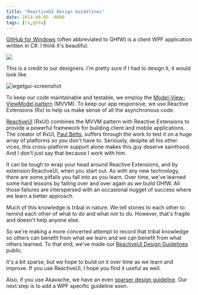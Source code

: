 ```yaml
---
title: "ReactiveUI Design Guidelines"
date: 2014-08-05 -0800
tags: [rx,ghfw]
---
```


[GitHub for Windows](https://windows.github.com/) (often abbreviated to GHfW) is a client WPF application written in C#. I think it's beautiful.

![](https://cloud.githubusercontent.com/assets/634063/3167558/433d35cc-eb70-11e3-9d50-5dc4c1abc9a6.png)

This is a credit to our designers. I'm pretty sure if I had to design it, it would look like

![wgetgui-screenshot](https://cloud.githubusercontent.com/assets/19977/3814709/ad5fd3d2-1cbd-11e4-9fe1-3e71f71c7f02.png)

To keep our code maintainable and testable, we employ the [Model-View-ViewModel pattern](http://en.wikipedia.org/wiki/Model_View_ViewModel) (MVVM). To keep our app responsive, we use Reactive Extensions (Rx) to help us make sense of all the asynchronous code.

[ReactiveUI](http://www.reactiveui.net/) (RxUI) combines the MVVM pattern with Reactive Extensions to provide a powerful framework for building client and mobile applications. The creator of RxUI, [Paul Betts](http://log.paulbetts.org/), suffers through the work to test it on a huge array of platforms so you don't have to. Seriously, despite all his other vices, this cross-platform support alone makes this guy deserve sainthood. And I don't just say that because I work with him.

It can be tough to wrap your head around Reactive Extensions, and by extension ReactiveUI, when you start out. As with any new technology, there are some pitfalls you fall into as you learn. Over time, we've learned some hard lessons by failing over and over again as we build GHfW. All those failures are interspersed with an occasional nugget of success where we learn a better approach.

Much of this knowledge is tribal in nature. We tell stories to each other to remind each other of what to do and what not to do. However, that's fragile and doesn't help anyone else.

So we're making a more concerted attempt to record that tribal knowledge so others can benefit from what we learn and we can benefit from what others learned. To that end, we've made our [ReactiveUI Design Guidelines](https://reactiveui.net/docs/guidelines/framework/) public.

It's a bit sparse, but we hope to build on it over time as we learn and improve. If you use ReactiveUI, I hope you find it useful as well.

Also, if you use Akavache, we have an even [sparser design guideline](https://github.com/akavache/akavache-design-guidelines). Our next step is to add a WPF specific guideline soon.
